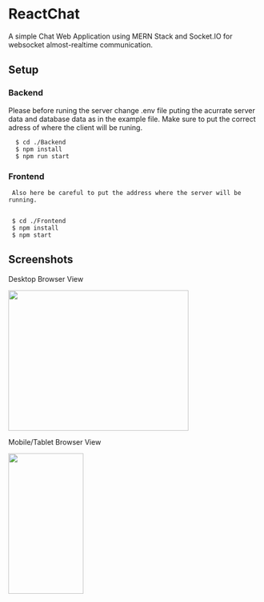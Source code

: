 # ReactChat
A simple Chat Web Application using MERN Stack and Socket.IO for websocket almost-realtime communication.

## Setup
### Backend
   Please before runing the server change .env file puting the acurrate server data and database data as in the example file.
   Make sure to put the correct adress of where the client will be runing.
    
  
      $ cd ./Backend
      $ npm install
      $ npm run start

   
 ### Frontend
     Also here be careful to put the address where the server will be running.
     
     
     $ cd ./Frontend
     $ npm install
     $ npm start
     
## Screenshots

   Desktop Browser View
   
  <img src="https://user-images.githubusercontent.com/71698592/108540625-b54f1900-72e1-11eb-9969-1dae436f1e8f.png" width="360" height="280">
  
  Mobile/Tablet Browser View

  <img src="https://user-images.githubusercontent.com/71698592/108541682-0ad7f580-72e3-11eb-8840-8e7cc04da520.jpeg" width="150" height="280">
  
